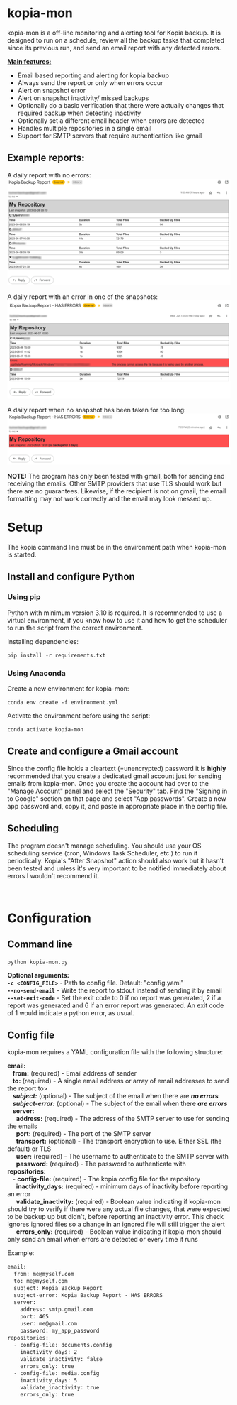 # kopia-mon
kopia-mon is a off-line monitoring and alerting tool for Kopia backup. It is designed to run on a schedule, review all the backup tasks that completed since its previous run, and send an email report with any detected errors.

<u>**Main features:**</u>
* Email based reporting and alerting for kopia backup
* Always send the report or only when errors occur
* Alert on snapshot error
* Alert on snapshot inactivity/ missed backups
* Optionally do a basic verification that there were actually changes that required backup when detecting inactivity
* Optionally set a different email header when errors are detected
* Handles multiple repositories in a single email
* Support for SMTP servers that require authentication like gmail


## Example reports:
A daily report with no errors:
![Example success report](images/backup-success.png)

A daily report with an error in one of the snapshots:
![Example error report](images/backup-errors.png)

A daily report when no snapshot has been taken for too long:
![Example error report](images/no-backup.png)


**NOTE:** The program has only been tested with gmail, both for sending and receiving the emails. Other SMTP providers that use TLS should work but there are no guarantees. Likewise, if the recipient is not on gmail, the email formatting may not work correctly and the email may look messed up.

# Setup
The kopia command line must be in the environment path when kopia-mon is started.  

## Install and configure Python
### Using pip
Python with minimum version 3.10 is required. It is recommended to use a virtual environment, if you know how to use it and how to get the scheduler to run the script from the correct environment.

Installing dependencies: 
```
pip install -r requirements.txt
```

### Using Anaconda
Create a new environment for kopia-mon:
```
conda env create -f environment.yml
```
Activate the environment before using the script:
```
conda activate kopia-mon
```

## Create and configure a Gmail account
Since the config file holds a cleartext (=unencrypted) password it is **highly** recommended that you create a dedicated gmail account just for sending emails from kopia-mon. Once you create the account had over to the "Manage Account" panel and select the "Security" tab. Find the "Signing in to Google" section on that page and select "App passwords". Create a new app password and, copy it, and paste in appropriate place in the config file.

## Scheduling
The program doesn't manage scheduling. You should use your OS scheduling service (cron, Windows Task Scheduler, etc.) to run it periodically. Kopia's "After Snapshot" action should also work but it hasn't been tested and unless it's very important to be notified immediately about errors I wouldn't recommend it.

<BR>

# Configuration
## Command line
```python kopia-mon.py```

**Optional arguments:**  
**`-c <CONFIG_FILE>`** - Path to config file. Default: "config.yaml"  
**`--no-send-email`** - Write the report to stdout instead of sending it by email  
**`--set-exit-code`** -  Set the exit code to 0 if no report was generated, 2 if a report was generated and 6 if an error report was generated. An exit code of 1 would indicate a python error, as usual.


## Config file
kopia-mon requires a YAML configuration file with the following structure:

**email:**  
&nbsp;&nbsp; **from:** (required) - Email address of sender  
&nbsp;&nbsp; **to:** (required) - A single email address or array of email addresses to send the report to>  
&nbsp;&nbsp; **_subject:_** (optional) - The subject of the email when there are **_no errors_**  
&nbsp;&nbsp; **_subject-error:_** (optional) - The subject of the email when there **_are errors_**  
&nbsp;&nbsp; **server:**  
&nbsp;&nbsp;&nbsp;&nbsp; **address:** (required) - The address of the SMTP server to use for sending the emails  
&nbsp;&nbsp;&nbsp;&nbsp; **port:** (required) - The port of the SMTP server  
&nbsp;&nbsp;&nbsp;&nbsp; **transport:** (optional) - The transport encryption to use. Either SSL (the default) or TLS  
&nbsp;&nbsp;&nbsp;&nbsp; **user:** (required) - The username to authenticate to the SMTP server with  
&nbsp;&nbsp;&nbsp;&nbsp; **password:** (required) - The password to authenticate with  
**repositories:**  
&nbsp;&nbsp; \- **config-file:** (required) - The kopia config file for the repository  
&nbsp;&nbsp;&nbsp;&nbsp; **inactivity_days:** (required) - minimum days of inactivity before reporting an error  
&nbsp;&nbsp;&nbsp;&nbsp; **validate_inactivity:** (required) - Boolean value indicating if kopia-mon should try to verify if there were any actual file changes, that were expected to be backup up but didn't, before reporting an inactivity error. This check ignores ignored files so a change in an ignored file will still trigger the alert  
&nbsp;&nbsp;&nbsp;&nbsp; **errors_only:** (required) - Boolean value indicating if kopia-mon should only send an email when errors are detected or every time it runs  

Example:
```
email:
  from: me@myself.com
  to: me@myself.com
  subject: Kopia Backup Report
  subject-error: Kopia Backup Report - HAS ERRORS
  server:
    address: smtp.gmail.com
    port: 465
    user: me@gmail.com
    password: my_app_password
repositories:
  - config-file: documents.config
    inactivity_days: 2
    validate_inactivity: false
    errors_only: true
  - config-file: media.config
    inactivity_days: 5
    validate_inactivity: true
    errors_only: true
```



